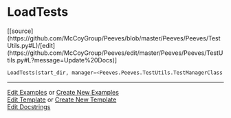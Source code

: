 # <a id="Peeves.Peeves.TestUtils.LoadTests">LoadTests</a>
<div class="docs-source-link" markdown="1">
[[source](https://github.com/McCoyGroup/Peeves/blob/master/Peeves/Peeves/TestUtils.py#L)/[edit](https://github.com/McCoyGroup/Peeves/edit/master/Peeves/Peeves/TestUtils.py#L?message=Update%20Docs)]
</div>

```python
LoadTests(start_dir, manager=<Peeves.Peeves.TestUtils.TestManagerClass instance>): 
```












---

[Edit Examples](https://github.com/McCoyGroup/Peeves/edit/gh-pages/ci/examples/Peeves/Peeves/TestUtils/LoadTests.md) or 
[Create New Examples](https://github.com/McCoyGroup/Peeves/new/gh-pages/?filename=ci/examples/Peeves/Peeves/TestUtils/LoadTests.md) <br/>
[Edit Template](https://github.com/McCoyGroup/Peeves/edit/gh-pages/ci/docs/Peeves/Peeves/TestUtils/LoadTests.md) or 
[Create New Template](https://github.com/McCoyGroup/Peeves/new/gh-pages/?filename=ci/docs/templates/Peeves/Peeves/TestUtils/LoadTests.md) <br/>
[Edit Docstrings](https://github.com/McCoyGroup/Peeves/edit/master/Peeves/Peeves/TestUtils.py#L?message=Update%20Docs)